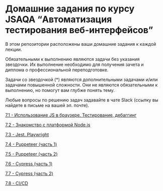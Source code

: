 # Домашние задания по курсу JSAQA “Автоматизация тестирования веб-интерфейсов”

В этом репозитории расположены ваши домашние задания к каждой лекции.

Обязательными к выполнению являются задачи без указания звездочки. Их выполнение необходимо для получения зачета и диплома о профессиональной переподготовке.

Задачи со звездочкой (*) являются дополнительными задачами и/или задачами повышенной сложности. Они не являются обязательными к выполнению, но помогут вам глубже понять тему.

Любые вопросы по решению задач задавайте в чате Slack (ссылку вы найдете в письме на вашей эл. почте).

[7.1 - Использование JS в браузере. Тестирование, дебаггинг](https://github.com/netology-code/jsaqa-homeworks/blob/main/7-01.md)

[7.2 - Знакомство с платформой Node.js]()

[7.3 - Jest. Playwright]()

[7.4 - Puppeteer (часть 1)]()

[7.5 - Puppeteer (часть 2)]()

[7.6 - Cypress (часть 1)]()

[7.7 - Cypress (часть 2)]()

[7.8 - CI/СD]()
